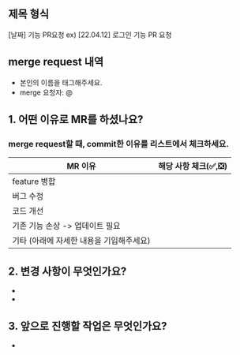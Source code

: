 ## 제목 형식

[날짜] 기능 PR요청
ex) [22.04.12] 로그인 기능 PR 요청

## merge request 내역

- 본인의 이름을 태그해주세요.
- merge 요청자: @

## 1. 어떤 이유로 MR를 하셨나요?

### merge request할 때, commit한 이유를 리스트에서 체크하세요.

| MR 이유                                  | 해당 사항 체크(✅,❎) |
| ---------------------------------------- | --------------------- |
| feature 병합                             |                       |
| 버그 수정                                |                       |
| 코드 개선                                |                       |
| 기존 기능 손상 -> 업데이트 필요          |                       |
| 기타 (아래에 자세한 내용을 기입해주세요) |                       |

## 2. 변경 사항이 무엇인가요?

-
-

## 3. 앞으로 진행할 작업은 무엇인가요?

-
